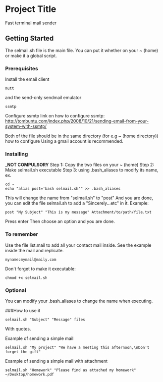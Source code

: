# Project Title

Fast terminal mail sender

## Getting Started

The selmail.sh file is the main file. You can put it whether on your ~ (home) or make it a global script. 

### Prerequisites

Install the email client

```
mutt
```
and the send-only sendmail emulator

```
ssmtp
```

Configure ssmtp
link on how to configure ssmtp: http://tombuntu.com/index.php/2008/10/21/sending-email-from-your-system-with-ssmtp/

Both of the file should be in the same directory (for e.g ~ (home directory))
how to configure
Using a gmail account is recommended.

### Installing

___NOT COMPULSORY__
Step 1: Copy the two files on your ~ (home)
Step 2: Make selmail.sh executable
Step 3: using .bash_aliases to modify its name, ex.
```
cd ~
echo "alias post='bash selmail.sh'" >> .bash_aliases
```
This will change the name from "selmail.sh" to "post"
And you are done, you can edit the file selmail.sh to add a "Sincerely...etc" in it.
Example:
```
post "My Subject" "This is my message" Attachment/to/path/file.txt
```
Press enter
Then choose an option and you are done.

### To remember
Use the file list.mail to add all your contact mail inside.
See the example inside the mail and replicate.

```
myname:mymail@maily.com
```
Don't forget to make it executable: 
```
chmod +x selmail.sh
```

### Optional
You can modify your .bash_aliases to change the name when executing.

###How to use it

```
selmail.sh "Subject" "Message" files
```
With quotes.

Example of sending a simple mail

```
selmail.sh "My project" "We have a meeting this afternoon,\nDon't forget the gift"
```

Example of sending a simple mail with attachment

```
selmail.sh "Homework" "Please find as attached my homework" ~/Desktop/homework.pdf
```


